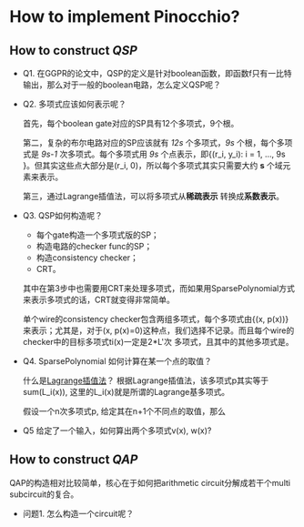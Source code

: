 # How to implement Pinocchio?

## How to construct *QSP*

- Q1. 在GGPR的论文中，QSP的定义是针对boolean函数，即函数f只有一比特输出，那么对于一般的boolean电路，怎么定义QSP呢？

- Q2. 多项式应该如何表示呢？

    首先，每个boolean gate对应的SP具有12个多项式，9个根。
    
    第二，复杂的布尔电路对应的SP应该就有 *12s* 个多项式，*9s* 个根，每个多项式是 *9s-1* 次多项式。每个多项式用 *9s* 个点表示，即{(r_i, y_i): i = 1, ..., 9s }。但其实这些点大部分是(r_i, 0)，所以每个多项式其实只需要大约 **s** 个域元素来表示。

    第三，通过Lagrange插值法，可以将多项式从**稀疏表示** 转换成**系数表示**。

- Q3. QSP如何构造呢？
    - 每个gate构造一个多项式版的SP；
    - 构造电路的checker func的SP；
    - 构造consistency checker；
    - CRT。

   其中在第3步中也需要用CRT来处理多项式，而如果用SparsePolynomial方式来表示多项式的话，CRT就变得非常简单。

   单个wire的consistency checker包含两组多项式，每个多项式由{(x, p(x))}来表示；尤其是，对于(x, p(x)=0)这种点，我们选择不记录。而且每个wire的checker中的目标多项式ti(x)一定是2*L'次 多项式，且其中的其他多项式是。


- Q4. SparsePolynomial 如何计算在某一个点的取值？

   什么是[Lagrange插值法](https://en.wikipedia.org/wiki/Lagrange_polynomial)？
   根据Lagrange插值法，该多项式p其实等于sum(L_i(x)), 这里的L_i(x)就是所谓的Lagrange基多项式。

   假设一个n次多项式p, 给定其在n+1个不同点的取值，那么

- Q5 给定了一个输入，如何算出两个多项式v(x), w(x)?


## How to construct *QAP*
QAP的构造相对比较简单，核心在于如何把arithmetic circuit分解成若干个multi subcircuit的复合。

- 问题1. 怎么构造一个circuit呢？
